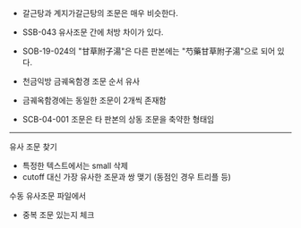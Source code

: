 * 갈근탕과 계지가갈근탕의 조문은 매우 비슷한다.

* SSB-043 유사조문 간에 처방 차이가 있다.

* SOB-19-024의 "甘草附子湯"은 다른 판본에는 "芍藥甘草附子湯"으로 되어 있다.

* 천금익방 금궤옥함경 조문 순서 유사

* 금궤옥함경에는 동일한 조문이 2개씩 존재함

* SCB-04-001 조문은 타 판본의 상동 조문을 축약한 형태임

***

유사 조문 찾기

* 특정한 텍스트에서는 small 삭제
* cutoff 대신 가장 유사한 조문과 쌍 맺기 (동점인 경우 트리플 등)

수동 유사조문 파일에서

* 중복 조문 있는지 체크
